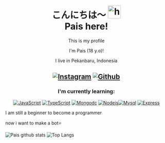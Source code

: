 <h1 align="center">こんにちは〜 <img src="https://user-images.githubusercontent.com/1303154/88677602-1635ba80-d120-11ea-84d8-d263ba5fc3c0.gif" width="40px" alt="hi"><br>Pais here!</h1>

<div align="center">
This is my profile

I'm Pais (18 y.o)!

I live in Pekanbaru, Indonesia

## [![Instagram](https://img.shields.io/badge/Instagram-E4405F?style=for-the-badge&logo=instagram&logoColor=white)](https://instagram.com/mfa_daffa/) [![Github](https://img.shields.io/badge/GitHub-100000?style=for-the-badge&logo=github&logoColor=white)](https://github.com/Paiiss)

### I'm currently learning:

[![JavaScript](https://img.shields.io/badge/JavaScript-F7DF1E?style=for-the-badge&logo=javascript&logoColor=black)](https://www.javascript.com/) [![TypeScript](https://img.shields.io/badge/TypeScript-007ACC?style=for-the-badge&logo=typescript&logoColor=white)](https://www.typescriptlang.org/) [![Mongodc](https://img.shields.io/badge/MongoDB-4EA94B?style=for-the-badge&logo=mongodb&logoColor=white)](https://www.mongodb.com/) [![Nodejs](https://img.shields.io/badge/Node.js-43853D?style=for-the-badge&logo=node.js&logoColor=white)](https://nodejs.org/en/)[![Mysql](https://img.shields.io/badge/MySQL-00000F?style=for-the-badge&logo=mysql&logoColor=white)](https://www.mysql.com/) [![Express](https://img.shields.io/badge/Express.js-404D59?style=for-the-badge)](https://expressjs.com/)

</div>

I am still a beginner to become a programmer

now i want to make a bot:star:

![Pais github stats](https://github-readme-stats.vercel.app/api?username=Paiiss&layout=compact&theme=radical)
![Top Langs](https://github-readme-stats.vercel.app/api/top-langs/?username=Paiiss&count_private=true&show_icons=true&theme=radical)

